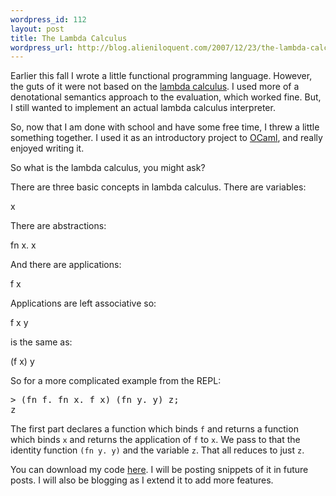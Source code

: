 ```yaml
--- 
wordpress_id: 112
layout: post
title: The Lambda Calculus
wordpress_url: http://blog.alieniloquent.com/2007/12/23/the-lambda-calculus/
---
```

Earlier this fall I wrote a little functional programming language. However, the guts of it were not based on the <a href="http://en.wikipedia.org/wiki/Lambda_calculus">lambda calculus</a>. I used more of a denotational semantics approach to the evaluation, which worked fine. But, I still wanted to implement an actual lambda calculus interpreter.

So, now that I am done with school and have some free time, I threw a little something together. I used it as an introductory project to <a href="http://caml.inria.fr/">OCaml</a>, and really enjoyed writing it.

So what is the lambda calculus, you might ask? 

There are three basic concepts in lambda calculus. There are variables:

<p class="code">x</p>

There are abstractions:

<p class="code">fn x. x</p>

And there are applications:

<p class="code">f x</p>

Applications are left associative so:

<p class="code">f x y</p>

is the same as:

<p class="code">(f x) y</p>

So for a more complicated example from the REPL:

<pre class="code">
> (fn f. fn x. f x) (fn y. y) z;
z
</pre>

The first part declares a function which binds <code>f</code> and returns a function which binds <code>x</code> and returns the application of <code>f</code> to <code>x</code>. We pass to that the identity function <code>(fn y. y)</code> and the variable <code>z</code>. That all reduces to just <code>z</code>.

You can download my code <a href="http://www.alieniloquent.com/code/lambda/">here</a>. I will be posting snippets of it in future posts. I will also be blogging as I extend it to add more features.
